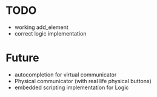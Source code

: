 # TODO
- working add_element
- correct logic implementation

# Future
- autocompletion for virtual communicator
- Physical communicator (with real life physical buttons)
- embedded scripting implementation for Logic